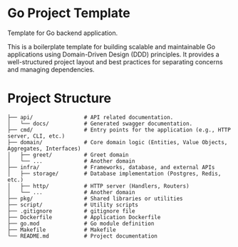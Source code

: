 # Go Project Template

Template for Go backend application.

This is a boilerplate template for building scalable and maintainable Go applications 
using Domain-Driven Design (DDD) principles. It provides a well-structured project layout 
and best practices for separating concerns and managing dependencies.

# Project Structure

```text
├── api/                # API related documentation.
│   └── docs/           # Generated swagger documentation.
├── cmd/                # Entry points for the application (e.g., HTTP server, CLI, etc.)
├── domain/             # Core domain logic (Entities, Value Objects, Aggregates, Interfaces)
│   ├── greet/          # Greet domain
│   └── ...             # Another domain
├── infra/              # Frameworks, database, and external APIs
│   ├── storage/        # Database implementation (Postgres, Redis, etc.)
│   ├── http/           # HTTP server (Handlers, Routers)
│   └── ...             # Another domain
├── pkg/                # Shared libraries or utilities
├── script/             # Utility scripts
├── .gitignore          # gitignore file
├── Dockerfile          # Application Dockerfile
├── go.mod              # Go module definition
├── Makefile            # Makefile
└── README.md           # Project documentation
```
